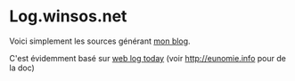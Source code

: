 # Log.winsos.net

Voici simplement les sources générant [mon blog](http://log.winsos.net).

C'est évidemment basé sur [web log today](https://github.com/eunomie/wlt) (voir http://eunomie.info pour de la doc)